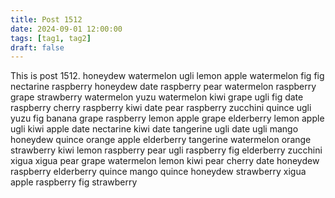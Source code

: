 ```yaml
---
title: Post 1512
date: 2024-09-01 12:00:00
tags: [tag1, tag2]
draft: false
---
```

This is post 1512.
honeydew
watermelon
ugli
lemon
apple
watermelon
fig
fig
nectarine
raspberry
honeydew
date
raspberry
pear
watermelon
raspberry
grape
strawberry
watermelon
yuzu
watermelon
kiwi
grape
ugli
fig
date
raspberry
cherry
raspberry
kiwi
date
pear
raspberry
zucchini
quince
ugli
yuzu
fig
banana
grape
raspberry
lemon
apple
grape
elderberry
lemon
apple
ugli
kiwi
apple
date
nectarine
kiwi
date
tangerine
ugli
date
ugli
mango
honeydew
quince
orange
apple
elderberry
tangerine
watermelon
orange
strawberry
kiwi
lemon
raspberry
pear
ugli
raspberry
fig
elderberry
zucchini
xigua
xigua
pear
grape
watermelon
lemon
kiwi
pear
cherry
date
honeydew
raspberry
elderberry
quince
mango
quince
honeydew
strawberry
xigua
apple
raspberry
fig
strawberry

